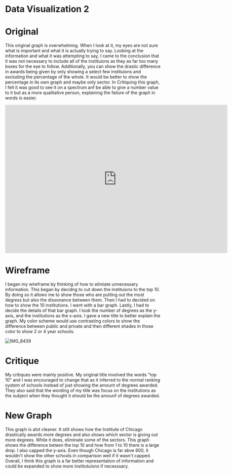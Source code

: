 # Data Visualization 2 

# Original 

This original graph is overwhelming. When I look at it, my eyes are not sure what is important and what it is actually trying to say. Looking at the information and what it was attempting to say, I came to the conclusion that it was not necessary to include all of the instituions as they as far too many boxes for the eye to follow. Additionally, you can show the drastic difference in awards being given by only showing a select few instituions and excluding the percentage of the whole. It would be better to show the percentage in its own graph and maybe only sector. In Critiquing this graph, I felt it was good to see it on a spectrum anf be able to give a number value to it but as a more qualitative person, explaining the failure of the graph in words is easier. 

<iframe width="720px" height="480px" src="https://datausa.io/profile/cip/fine-studio-arts/institutions/tmap_institutions_grads?viz=true" frameborder="0" ></iframe> 

# Wireframe

I began my wireframe by thinking of how to elimiate unnecessary information. This began by decidng to cut down the instituions to the top 10. By doing so it allows me to show those who are putting out the most degress but also the dissonance between them. Then I had to decided on how to show the 10 institutions. I went with a bar graph. Lastly, I had to decide the details of that bar graph. I took the number of degrees as the y-axis, and the institutions as the x-axis. I gave a new title to better explain the graph. My color scheme would use contrasting colors to show the difference between public and private and then different shades in those color to show 2 or 4 year schools. 

![IMG_8439](https://user-images.githubusercontent.com/56760044/68396617-d832d980-013f-11ea-9d29-2113243240c2.jpg) 

# Critique

My critiques were mainly positive. My original title involved the words "top 10" and I was encouraged to change that as it inferred to the normal ranking system of schools instead of just showing the amount of degrees awarded. They also said that the wording of my title was focus on the institutions as the subject when they thought it should be the amounf of degrees awarded. 

# New Graph

This graph is alot cleaner. It still shows how the Institute of Chicago drastically awards more degrees and also shows which sector is giving out more degrees. While it does, eliminate some of the sectors. This graph shows the difference beteen the top 10 and how from 1 to 10 there is a large drop. I also capped the y-axis. Even though Chicago is far abve 600, it wouldn't show the other schools in comparison well if it wasn't capped. Overall, I think this graph is a far better representation of information and could be expanded to show more institutuions if necesssary. 
